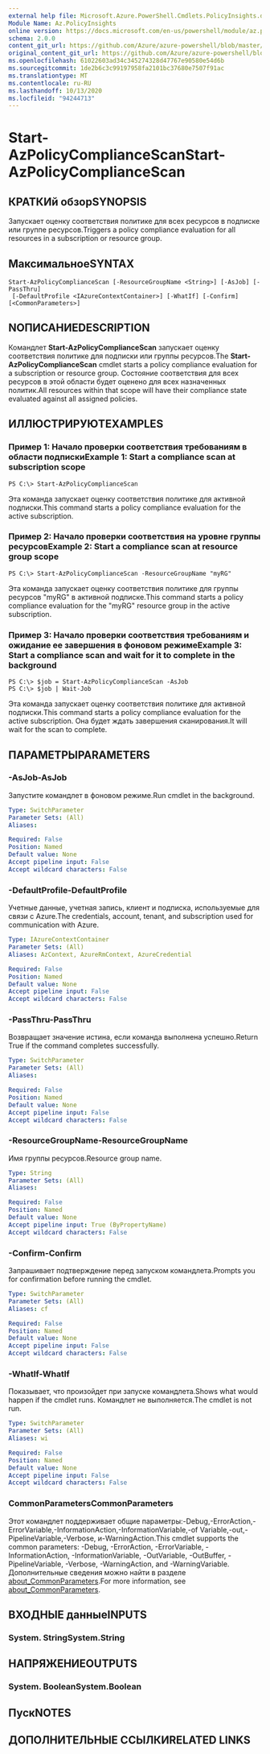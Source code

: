 ```yaml
---
external help file: Microsoft.Azure.PowerShell.Cmdlets.PolicyInsights.dll-Help.xml
Module Name: Az.PolicyInsights
online version: https://docs.microsoft.com/en-us/powershell/module/az.policyinsights/start-azpolicycompliancescan
schema: 2.0.0
content_git_url: https://github.com/Azure/azure-powershell/blob/master/src/PolicyInsights/PolicyInsights/help/Start-AzPolicyComplianceScan.md
original_content_git_url: https://github.com/Azure/azure-powershell/blob/master/src/PolicyInsights/PolicyInsights/help/Start-AzPolicyComplianceScan.md
ms.openlocfilehash: 61022603ad34c345274328d47767e90580e54d6b
ms.sourcegitcommit: 1de2b6c3c99197958fa2101bc37680e7507f91ac
ms.translationtype: MT
ms.contentlocale: ru-RU
ms.lasthandoff: 10/13/2020
ms.locfileid: "94244713"
---
```

# <span data-ttu-id="fa4ab-101">Start-AzPolicyComplianceScan</span><span class="sxs-lookup"><span data-stu-id="fa4ab-101">Start-AzPolicyComplianceScan</span></span>

## <span data-ttu-id="fa4ab-102">КРАТКИй обзор</span><span class="sxs-lookup"><span data-stu-id="fa4ab-102">SYNOPSIS</span></span>
<span data-ttu-id="fa4ab-103">Запускает оценку соответствия политике для всех ресурсов в подписке или группе ресурсов.</span><span class="sxs-lookup"><span data-stu-id="fa4ab-103">Triggers a policy compliance evaluation for all resources in a subscription or resource group.</span></span>

## <span data-ttu-id="fa4ab-104">Максимальное</span><span class="sxs-lookup"><span data-stu-id="fa4ab-104">SYNTAX</span></span>

```
Start-AzPolicyComplianceScan [-ResourceGroupName <String>] [-AsJob] [-PassThru]
 [-DefaultProfile <IAzureContextContainer>] [-WhatIf] [-Confirm] [<CommonParameters>]
```

## <span data-ttu-id="fa4ab-105">NОПИСАНИЕ</span><span class="sxs-lookup"><span data-stu-id="fa4ab-105">DESCRIPTION</span></span>
<span data-ttu-id="fa4ab-106">Командлет **Start-AzPolicyComplianceScan** запускает оценку соответствия политике для подписки или группы ресурсов.</span><span class="sxs-lookup"><span data-stu-id="fa4ab-106">The **Start-AzPolicyComplianceScan** cmdlet starts a policy compliance evaluation for a subscription or resource group.</span></span> <span data-ttu-id="fa4ab-107">Состояние соответствия для всех ресурсов в этой области будет оценено для всех назначенных политик.</span><span class="sxs-lookup"><span data-stu-id="fa4ab-107">All resources within that scope will have their compliance state evaluated against all assigned policies.</span></span>

## <span data-ttu-id="fa4ab-108">ИЛЛЮСТРИРУЮТ</span><span class="sxs-lookup"><span data-stu-id="fa4ab-108">EXAMPLES</span></span>

### <span data-ttu-id="fa4ab-109">Пример 1: Начало проверки соответствия требованиям в области подписки</span><span class="sxs-lookup"><span data-stu-id="fa4ab-109">Example 1: Start a compliance scan at subscription scope</span></span>
```
PS C:\> Start-AzPolicyComplianceScan
```

<span data-ttu-id="fa4ab-110">Эта команда запускает оценку соответствия политике для активной подписки.</span><span class="sxs-lookup"><span data-stu-id="fa4ab-110">This command starts a policy compliance evaluation for the active subscription.</span></span>

### <span data-ttu-id="fa4ab-111">Пример 2: Начало проверки соответствия на уровне группы ресурсов</span><span class="sxs-lookup"><span data-stu-id="fa4ab-111">Example 2: Start a compliance scan at resource group scope</span></span>
```
PS C:\> Start-AzPolicyComplianceScan -ResourceGroupName "myRG"
```

<span data-ttu-id="fa4ab-112">Эта команда запускает оценку соответствия политике для группы ресурсов "myRG" в активной подписке.</span><span class="sxs-lookup"><span data-stu-id="fa4ab-112">This command starts a policy compliance evaluation for the "myRG" resource group in the active subscription.</span></span>

### <span data-ttu-id="fa4ab-113">Пример 3: Начало проверки соответствия требованиям и ожидание ее завершения в фоновом режиме</span><span class="sxs-lookup"><span data-stu-id="fa4ab-113">Example 3: Start a compliance scan and wait for it to complete in the background</span></span>
```
PS C:\> $job = Start-AzPolicyComplianceScan -AsJob
PS C:\> $job | Wait-Job
```

<span data-ttu-id="fa4ab-114">Эта команда запускает оценку соответствия политике для активной подписки.</span><span class="sxs-lookup"><span data-stu-id="fa4ab-114">This command starts a policy compliance evaluation for the active subscription.</span></span> <span data-ttu-id="fa4ab-115">Она будет ждать завершения сканирования.</span><span class="sxs-lookup"><span data-stu-id="fa4ab-115">It will wait for the scan to complete.</span></span>

## <span data-ttu-id="fa4ab-116">ПАРАМЕТРЫ</span><span class="sxs-lookup"><span data-stu-id="fa4ab-116">PARAMETERS</span></span>

### <span data-ttu-id="fa4ab-117">-AsJob</span><span class="sxs-lookup"><span data-stu-id="fa4ab-117">-AsJob</span></span>
<span data-ttu-id="fa4ab-118">Запустите командлет в фоновом режиме.</span><span class="sxs-lookup"><span data-stu-id="fa4ab-118">Run cmdlet in the background.</span></span>

```yaml
Type: SwitchParameter
Parameter Sets: (All)
Aliases:

Required: False
Position: Named
Default value: None
Accept pipeline input: False
Accept wildcard characters: False
```

### <span data-ttu-id="fa4ab-119">-DefaultProfile</span><span class="sxs-lookup"><span data-stu-id="fa4ab-119">-DefaultProfile</span></span>
<span data-ttu-id="fa4ab-120">Учетные данные, учетная запись, клиент и подписка, используемые для связи с Azure.</span><span class="sxs-lookup"><span data-stu-id="fa4ab-120">The credentials, account, tenant, and subscription used for communication with Azure.</span></span>

```yaml
Type: IAzureContextContainer
Parameter Sets: (All)
Aliases: AzContext, AzureRmContext, AzureCredential

Required: False
Position: Named
Default value: None
Accept pipeline input: False
Accept wildcard characters: False
```

### <span data-ttu-id="fa4ab-121">-PassThru</span><span class="sxs-lookup"><span data-stu-id="fa4ab-121">-PassThru</span></span>
<span data-ttu-id="fa4ab-122">Возвращает значение истина, если команда выполнена успешно.</span><span class="sxs-lookup"><span data-stu-id="fa4ab-122">Return True if the command completes successfully.</span></span>

```yaml
Type: SwitchParameter
Parameter Sets: (All)
Aliases:

Required: False
Position: Named
Default value: None
Accept pipeline input: False
Accept wildcard characters: False
```

### <span data-ttu-id="fa4ab-123">-ResourceGroupName</span><span class="sxs-lookup"><span data-stu-id="fa4ab-123">-ResourceGroupName</span></span>
<span data-ttu-id="fa4ab-124">Имя группы ресурсов.</span><span class="sxs-lookup"><span data-stu-id="fa4ab-124">Resource group name.</span></span>

```yaml
Type: String
Parameter Sets: (All)
Aliases:

Required: False
Position: Named
Default value: None
Accept pipeline input: True (ByPropertyName)
Accept wildcard characters: False
```

### <span data-ttu-id="fa4ab-125">-Confirm</span><span class="sxs-lookup"><span data-stu-id="fa4ab-125">-Confirm</span></span>
<span data-ttu-id="fa4ab-126">Запрашивает подтверждение перед запуском командлета.</span><span class="sxs-lookup"><span data-stu-id="fa4ab-126">Prompts you for confirmation before running the cmdlet.</span></span>

```yaml
Type: SwitchParameter
Parameter Sets: (All)
Aliases: cf

Required: False
Position: Named
Default value: None
Accept pipeline input: False
Accept wildcard characters: False
```

### <span data-ttu-id="fa4ab-127">-WhatIf</span><span class="sxs-lookup"><span data-stu-id="fa4ab-127">-WhatIf</span></span>
<span data-ttu-id="fa4ab-128">Показывает, что произойдет при запуске командлета.</span><span class="sxs-lookup"><span data-stu-id="fa4ab-128">Shows what would happen if the cmdlet runs.</span></span>
<span data-ttu-id="fa4ab-129">Командлет не выполняется.</span><span class="sxs-lookup"><span data-stu-id="fa4ab-129">The cmdlet is not run.</span></span>

```yaml
Type: SwitchParameter
Parameter Sets: (All)
Aliases: wi

Required: False
Position: Named
Default value: None
Accept pipeline input: False
Accept wildcard characters: False
```

### <span data-ttu-id="fa4ab-130">CommonParameters</span><span class="sxs-lookup"><span data-stu-id="fa4ab-130">CommonParameters</span></span>
<span data-ttu-id="fa4ab-131">Этот командлет поддерживает общие параметры:-Debug,-ErrorAction,-ErrorVariable,-InformationAction,-InformationVariable,-of Variable,-out,-PipelineVariable,-Verbose, и-WarningAction.</span><span class="sxs-lookup"><span data-stu-id="fa4ab-131">This cmdlet supports the common parameters: -Debug, -ErrorAction, -ErrorVariable, -InformationAction, -InformationVariable, -OutVariable, -OutBuffer, -PipelineVariable, -Verbose, -WarningAction, and -WarningVariable.</span></span> <span data-ttu-id="fa4ab-132">Дополнительные сведения можно найти в разделе [about_CommonParameters](http://go.microsoft.com/fwlink/?LinkID=113216).</span><span class="sxs-lookup"><span data-stu-id="fa4ab-132">For more information, see [about_CommonParameters](http://go.microsoft.com/fwlink/?LinkID=113216).</span></span>

## <span data-ttu-id="fa4ab-133">ВХОДНЫЕ данные</span><span class="sxs-lookup"><span data-stu-id="fa4ab-133">INPUTS</span></span>

### <span data-ttu-id="fa4ab-134">System. String</span><span class="sxs-lookup"><span data-stu-id="fa4ab-134">System.String</span></span>

## <span data-ttu-id="fa4ab-135">НАПРЯЖЕНИЕ</span><span class="sxs-lookup"><span data-stu-id="fa4ab-135">OUTPUTS</span></span>

### <span data-ttu-id="fa4ab-136">System. Boolean</span><span class="sxs-lookup"><span data-stu-id="fa4ab-136">System.Boolean</span></span>

## <span data-ttu-id="fa4ab-137">Пуск</span><span class="sxs-lookup"><span data-stu-id="fa4ab-137">NOTES</span></span>

## <span data-ttu-id="fa4ab-138">ДОПОЛНИТЕЛЬНЫЕ ССЫЛКИ</span><span class="sxs-lookup"><span data-stu-id="fa4ab-138">RELATED LINKS</span></span>
